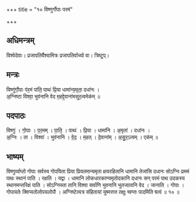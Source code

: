 +++
title = "१० विष्णुर्गोपाः परमं"

+++
## अधिमन्त्रम्
विश्वेदेवाः। प्रजापतिर्वैश्वामित्रः प्रजापतिर्वाच्यो वा। त्रिष्टुप्।

## मन्त्रः
विष्णु॑र्गो॒पाः प॑र॒मं पा॑ति॒ पाथः॑ प्रि॒या धामा॑न्य॒मृता॒ दधा॑नः ।  
अ॒ग्निष्टा विश्वा॒ भुव॑नानि वेद म॒हद्दे॒वाना॑मसुर॒त्वमेक॑म् ॥

## पदपाठः
विष्णुः॑ । गो॒पाः । प॒र॒मम् । पा॒ति॒ । पाथः॑ । प्रि॒या । धामा॑नि । अ॒मृता॑ । दधा॑नः ।  
अ॒ग्निः । ता । विश्वा॑ । भुव॑नानि । वे॒द॒ । म॒हत् । दे॒वाना॑म् । अ॒सु॒र॒ऽत्वम् । एक॑म् ॥

## भाष्यम्
विष्णुर्व्याप्तो गोपाः सर्वस्य गोपयिता प्रिया प्रियतमान्यमृता क्षयरहितानि धामानि तेजांसि दधानः सोऽग्निः प्रममं पाथः स्थानं पाति । रक्षति । यद्वा । धामानि लोकधारकाण्यमृतोदकानि दधानः सन् परमं पाथ उदकस्य स्थानमन्तरिक्षं पाति । सोऽग्निस्ता तानि विश्वा सर्वाणि भुवनानि भुतजातानि वेद । जानाति । गोपाः । गोपायतेः क्विप्यतोलोपयलोपौ । अग्निष्टेत्यत्र संहितायां युष्मत्तत्त तक्षुः ष्वण्तः पादमिति षत्वं ॥ १० ॥